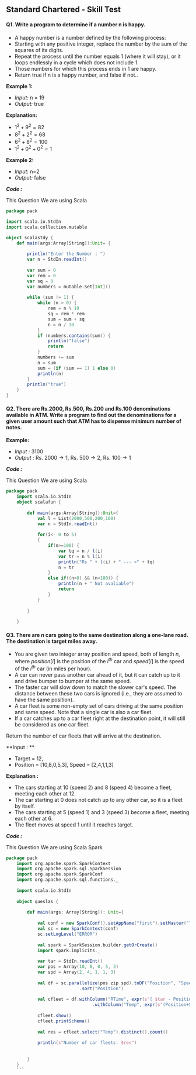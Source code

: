 ## Standard Chartered - Skill Test 

#### Q1. Write a program to determine if a number n is happy.
- A happy number is a number defined by the following process:
- Starting with any positive integer, replace the number by the sum of the squares of its digits.
- Repeat the process until the number equals 1 (where it will stay), or it loops endlessly in a cycle which does not include 1.
- Those numbers for which this process ends in 1 are happy.
- Return true if n is a happy number, and false if not..

**Example 1:**
- *Input:* n = 19
- *Output:* true

**Explanation:**

- $1^2+9^2 = 82$
- $8^2+2^2 = 68$
- $6^2 +8^2 = 100$
- $1^2+0^2+0^2 = 1$

**Example 2:**

- *Input:* n=2
- *Output:* false

***Code :***

This Question We are using Scala

```scala
package pack

import scala.io.StdIn
import scala.collection.mutable

object scalastdy {
	def main(args:Array[String]):Unit= {
		
		println("Enter the Number : ")
		var n = StdIn.readInt()
		
		var sum = 0
		var rem = 0
		var sq = 0
		var numbers = mutable.Set[Int]()
		
		while (sum != 1) {
			while (n > 0) {
				rem = n % 10
				sq = rem * rem
				sum = sum + sq
				n = n / 10
			}
			if (numbers.contains(sum)) {
				println("false")
				return
			}
			numbers += sum
			n = sum
			sum = (if (sum == 1) 1 else 0)
			println(n)
		}
		println("true")
	}	
}
```

#### Q2. There are Rs.2000, Rs.500, Rs.200 and Rs.100 denominations available in ATM. Write a program to find out the denominations for a given user amount such that ATM has to dispense minimum number of notes. 

**Example:** 
- *Input :*  3100 
- *Output :*  Rs.  $2000 \rightarrow 1$, Rs. $500 \rightarrow 2$, Rs. $100 \rightarrow 1$ 

***Code :***

This Question We are using Scala

```scala
package pack
	import scala.io.StdIn
	object scalafun {
		
		def main(args:Array[String]):Unit={
			val l = List(2000,500,200,100)
			var n = StdIn.readInt()
			
			for(i<- 0 to 5)
			{
				if(n>=100) {
					var tq = n / l(i)
					var tr = n % l(i)
					println("Rs " + l(i) + " --- >" + tq)
					n = tr
				}
				else if((n>0) && (n<100)) {
					println(n + " Not avaliable")
					return
				}
			}
			
		}
		
	}

```

#### Q3. There are $n$ cars going to the same destination along a one-lane road. The destination is target miles away.

- You are given two integer array position and speed, both of length $n$, where $position[i]$ is the position of the $i^{th}$ car and $speed[i]$ is the speed of the $i^{th}$ car (in miles per hour).
- A car can never pass another car ahead of it, but it can catch up to it and drive bumper to bumper at the same speed.
- The faster car will slow down to match the slower car's speed. The distance between these two cars is ignored (i.e., they are assumed to have the same position).
- A car fleet is some non-empty set of cars driving at the same position and same speed. Note that a single car is also a car fleet.
-  If a car catches up to a car fleet right at the destination point, it will still be considered as one car fleet.

Return the number of car fleets that will arrive at the destination.

**Input : **
- Target = 12, 
- Position = [10,8,0,5,3], Speed = [2,4,1,1,3]

**Explanation :**

- The cars starting at 10 (speed 2) and 8 (speed 4) become a fleet, meeting each other at 12. 
- The car starting at 0 does not catch up to any other car, so it is a fleet by itself.
- The cars starting at 5 (speed 1) and 3 (speed 3) become a fleet, meeting each other at 6.
- The fleet moves at speed 1 until it reaches target.

***Code :***

This Question We are using Scala Spark

```scala
package pack
	import org.apache.spark.SparkContext
	import org.apache.spark.sql.SparkSession
	import org.apache.spark.SparkConf
	import org.apache.spark.sql.functions._
	
	import scala.io.StdIn
	
	object queslas {
		
		def main(args: Array[String]): Unit={
			
			val conf = new SparkConf().setAppName("first").setMaster("local[*]")
			val sc = new SparkContext(conf)
			sc.setLogLevel("ERROR")
			
			val spark = SparkSession.builder.getOrCreate()
			import spark.implicits._
			
			var tar = StdIn.readInt()
			var pos = Array(10, 8, 0, 5, 3)
			var spd = Array(2, 4, 1, 1, 3)
			
			val df = sc.parallelize(pos zip spd).toDF("Position", "Speed")
						    .sort("Position")
						
			val cfleet = df.withColumn("RTime", expr(s"( $tar - Position ) / Speed"))
							     .withColumn("Temp", expr(s"(Position+Speed)/$tar"))
							
			cfleet.show()
			cfleet.printSchema()
			
			val res = cfleet.select("Temp").distinct().count()
			
			println(s"Number of car fleets: $res")
			
			
		}
	}
	```

